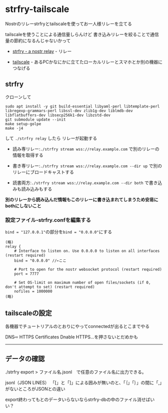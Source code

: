 # strfry-tailscale
Nostrのリレーstrfryとtailscaleを使ってお一人様リレーを立てる

tailscaleを使うことによる通信量しらんけど
書き込みリレーを絞ることで通信量の節約になるんじゃないかって


- [strfry - a nostr relay](https://github.com/hoytech/strfry) - リレー

- [tailscale](https://tailscale.com/) - あるPCかなにかに立てたローカルリレーとスマホとか別の機器につなげる


## strfry

クローンして
```
sudo apt install -y git build-essential libyaml-perl libtemplate-perl libregexp-grammars-perl libssl-dev zlib1g-dev liblmdb-dev libflatbuffers-dev libsecp256k1-dev libzstd-dev
git submodule update --init
make setup-golpe
make -j4
```
して
`./strfry relay`
したら
リレーが起動する

- 読み専リレー:`./strfry stream wss://relay.example.com`
で別のリレーの情報を取得する

- 書き専リレー:`./strfry stream wss://relay.example.com --dir up`
で別のリレーにブロードキャストする

- 読書両方:`./strfry stream wss://relay.example.com --dir both`
で書き込みも読み込みもする

**別のリレーから読み込んだ情報もこのリレーに書き込まれてしまうため安易にbothにしないこと**



### 設定ファイル-strfry.confを編集する

`bind = "127.0.0.1"`の部分を`bind = "0.0.0.0"`にする

```
(略)
relay {
    # Interface to listen on. Use 0.0.0.0 to listen on all interfaces (restart required)
    bind = "0.0.0.0" //←ここ

    # Port to open for the nostr websocket protocol (restart required)
    port = 7777

    # Set OS-limit on maximum number of open files/sockets (if 0, don't attempt to set) (restart required)
    nofiles = 1000000
(略)
```

## tailscaleの設定
各機器でチュートリアルのとおりにやってconnectedが出るとこまでやる

DNS⇨
HTTPS Certificates Dnable HTTPS...を押さないとだめかも




----
## データの確認
./strfry export > ファイル名.jsonl　で任意のファイル名に出力できる。

jsonl（JSON LINES）
「[」と「]」による囲みが無いのと、「｛」「｝」の間に「,」がないところがJSONとの違い

export終わってもとのデータいらないならstrfry-dbの中のファイル消せばいい？
